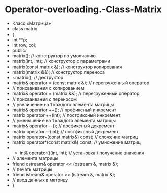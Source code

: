 # Operator-overloading.-Class-Matrix

 - Класс «Матрица»
 - class matrix
 - {
 - int **p;
 - int row, col;
 - public:
 - matrix(); // конструктор по умолчанию
 - matrix(int, int); // конструктор с параметрами
 - matrix(const matrix &); // конструктор копирования
 - matrix(matrix &&); // конструктор переноса
 - ~matrix(); // деструктор
 - matrix& operator = (const matrix &); // перегруженный оператор
 - // присваивания с копированием
 - matrix& operator = (matrix &&); // перегруженный оператор
 - // присваивания с переносом
 - // увеличение на 1 каждого элемента матрицы
 - matrix& operator ++(); // префиксный инкремент
 - matrix operator ++(int); // постфиксный инкремент
 - // уменьшение на 1 каждого элемента матрицы
 - matrix& operator --(); // префиксный декремент
 - matrix operator --(int); // постфиксный декремент
 - matrix operator+(const matrix&) const; // сложение матриц
 - matrix operator*(const matrix&) const; // умножение матриц
 -  - int& operator()(int, int); // установка / получение значения
 - // элемента матрицы
 - friend ostream& operator << (ostream &, matrix &); 
 - // печать матрицы
 - friend istream& operator >> (istream &, matrix &); 
 - // ввод данных в матрицу
 - }
